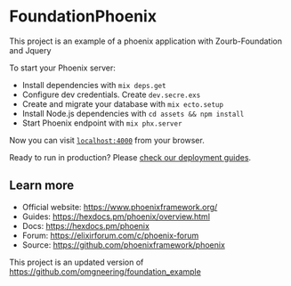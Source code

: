 # FoundationPhoenix
This project is an example of a phoenix application with Zourb-Foundation and Jquery

To start your Phoenix server:

  * Install dependencies with `mix deps.get`
  * Configure dev credentials. Create `dev.secre.exs`
  * Create and migrate your database with `mix ecto.setup`
  * Install Node.js dependencies with `cd assets && npm install`
  * Start Phoenix endpoint with `mix phx.server`

Now you can visit [`localhost:4000`](http://localhost:4000) from your browser.

Ready to run in production? Please [check our deployment guides](https://hexdocs.pm/phoenix/deployment.html).

## Learn more

  * Official website: https://www.phoenixframework.org/
  * Guides: https://hexdocs.pm/phoenix/overview.html
  * Docs: https://hexdocs.pm/phoenix
  * Forum: https://elixirforum.com/c/phoenix-forum
  * Source: https://github.com/phoenixframework/phoenix

This project is an updated version of https://github.com/omgneering/foundation_example
